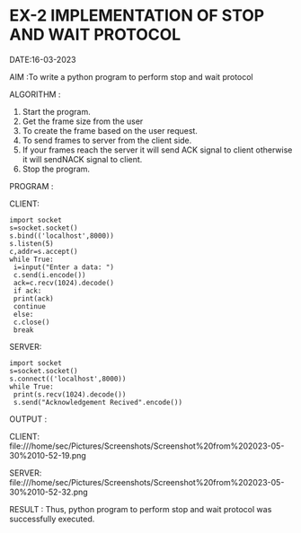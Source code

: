 # EX-2 IMPLEMENTATION OF STOP AND WAIT PROTOCOL

DATE:16-03-2023

AIM :To write a python program to perform stop and wait protocol


ALGORITHM :
1. Start the program.
2. Get the frame size from the user
3. To create the frame based on the user request.
4. To send frames to server from the client side.
5. If your frames reach the server it will send ACK signal to client
otherwise it will sendNACK signal to client.
6. Stop the program.


PROGRAM :

CLIENT:
```
import socket
s=socket.socket()
s.bind(('localhost',8000))
s.listen(5)
c,addr=s.accept()
while True:
 i=input("Enter a data: ")
 c.send(i.encode())
 ack=c.recv(1024).decode()
 if ack:
 print(ack)
 continue
 else:
 c.close()
 break
 ```
 
SERVER:
```
import socket
s=socket.socket()
s.connect(('localhost',8000))
while True:
 print(s.recv(1024).decode())
 s.send("Acknowledgement Recived".encode())
```


OUTPUT :

CLIENT:
 file:///home/sec/Pictures/Screenshots/Screenshot%20from%202023-05-30%2010-52-19.png
 
SERVER:
 file:///home/sec/Pictures/Screenshots/Screenshot%20from%202023-05-30%2010-52-32.png



RESULT :
Thus, python program to perform stop and wait protocol was successfully executed.

